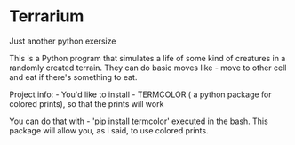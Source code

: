 # Terrarium
Just another python exersize 


This is a Python program that simulates a life of some kind of creatures in a randomly created terrain. They can do basic moves like - move to other cell and eat if there's something to eat. 

Project info:
      - You'd like to install - TERMCOLOR ( a python package for colored prints), so that the prints will work

You can do that with - 'pip install termcolor' executed in the bash. 
This package will allow you, as i said, to use colored prints. 
